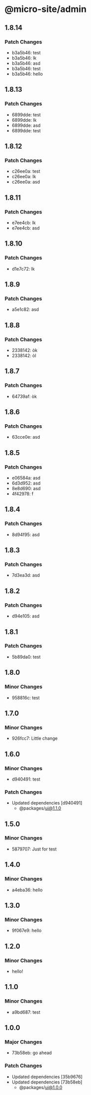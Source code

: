 # @micro-site/admin

## 1.8.14

### Patch Changes

- b3a5b46: test
- b3a5b46: lk
- b3a5b46: asd
- b3a5b46: test
- b3a5b46: hello

## 1.8.13

### Patch Changes

- 6899dde: test
- 6899dde: lk
- 6899dde: asd
- 6899dde: test

## 1.8.12

### Patch Changes

- c26ee0a: test
- c26ee0a: lk
- c26ee0a: asd

## 1.8.11

### Patch Changes

- e7ee4cb: lk
- e7ee4cb: asd

## 1.8.10

### Patch Changes

- d1e7c72: lk

## 1.8.9

### Patch Changes

- a5e1c82: asd

## 1.8.8

### Patch Changes

- 2338142: òk
- 2338142: òl

## 1.8.7

### Patch Changes

- 64739af: òk

## 1.8.6

### Patch Changes

- 63cce0e: asd

## 1.8.5

### Patch Changes

- e06584a: asd
- 6d3d952: asd
- 8e8d690: asd
- 4f42978: f

## 1.8.4

### Patch Changes

- 8d94f95: asd

## 1.8.3

### Patch Changes

- 7d3ea3d: asd

## 1.8.2

### Patch Changes

- d94e105: asd

## 1.8.1

### Patch Changes

- 5b89da0: test

## 1.8.0

### Minor Changes

- 958816c: test

## 1.7.0

### Minor Changes

- 926fcc7: Little change

## 1.6.0

### Minor Changes

- d940491: test

### Patch Changes

- Updated dependencies [d940491]
  - @packages/ui@1.1.0

## 1.5.0

### Minor Changes

- 5879707: Just for test

## 1.4.0

### Minor Changes

- a4eba36: hello

## 1.3.0

### Minor Changes

- 9f067e9: hello

## 1.2.0

### Minor Changes

- hello!

## 1.1.0

### Minor Changes

- a9bd687: test

## 1.0.0

### Major Changes

- 73b58eb: go ahead

### Patch Changes

- Updated dependencies [35b9676]
- Updated dependencies [73b58eb]
  - @packages/ui@1.0.0
